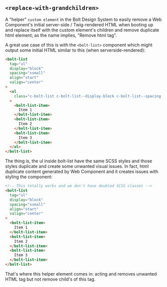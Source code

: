 ## `<replace-with-grandchildren>`

A "helper" `custom element` in the Bolt Design System to easily remove a Web Component's initial server-side / Twig-rendered HTML when booting up and replace itself with the custom element's children and remove duplicate html element; as the name implies, "Remove html tag".

A great use case of this is with the `<bolt-list>` component which might output some initial HTML similar to this (when serverside-rendered):

```html
<bolt-list
  tag="ul"
  display="block"
  spacing="xsmall"
  align="start"
  valign="center"
>
  <ul
    class="c-bolt-list c-bolt-list--display-block c-bolt-list--spacing-xsmall c-bolt-list--align-start c-bolt-list--valign-center"
  >
    <bolt-list-item>
      Item 1
    </bolt-list-item>
    <bolt-list-item>
      Item 2
    </bolt-list-item>
    <bolt-list-item>
      Item 3
    </bolt-list-item>
  </ul>
</bolt-list>
```

The thing is, the ul inside bolt-list have the same SCSS styles and those styles duplicate and create some unwanted visual issues. In fact, html duplicate content generated by Web Component and it creates issues with styling the component:

```html
<!-- This totally works and we don't have doubled SCSS classes -->
<bolt-list
  tag="ul"
  display="block"
  spacing="xsmall"
  align="start"
  valign="center"
>
  <bolt-list-item>
    Item 1
  </bolt-list-item>
  <bolt-list-item>
    Item 2
  </bolt-list-item>
  <bolt-list-item>
    Item 3
  </bolt-list-item>
</bolt-list>
```

That's where this helper element comes in: acting and removes unwanted HTML tag but not remove child's of this tag.
